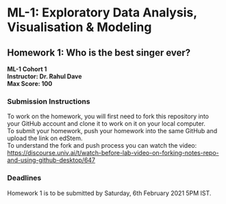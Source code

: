 # ML-1: Exploratory Data Analysis, Visualisation & Modeling
## Homework 1: Who is the best singer ever?

**ML-1 Cohort 1** <br>
**Instructor: Dr. Rahul Dave**<br>
**Max Score: 100** <br>

### Submission Instructions
To work on the homework, you will first need to fork this repository into your GitHub account and clone it to work on it on your local computer. <br>
To submit your homework, push your homework into the same GitHub and upload the link on edStem. <br>
To understand the fork and push process you can watch the video: https://discourse.univ.ai/t/watch-before-lab-video-on-forking-notes-repo-and-using-github-desktop/647 

### Deadlines
Homework 1 is to be submitted by Saturday, 6th February 2021 5PM IST.
